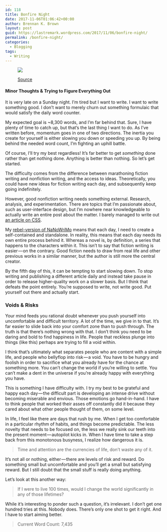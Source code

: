```yaml
---
id: 118
title: Bonfire Night
date: 2017-11-06T01:06:42+00:00
author: Brennan K. Brown
layout: post
guid: https://lastremark.wordpress.com/2017/11/06/bonfire-night/
permalink: /bonfire-night/
categories:
  - Blogging
tags:
  - Writing
---
```


<figure class="wp-caption"> 

<img data-width="2580" data-height="1280" src="https://cdn-images-1.medium.com/max/2560/1*UU9-b1X7DrKvExGkaZzFgQ.png" /> <figcaption class="wp-caption-text"><a href="https://pixabay.com/en/campfire-bonfire-fire-fire-place-99058/" target="_blank" rel="noopener noreferrer">Source</a></figcaption></figure> 

#### Minor Thoughts & Trying to Figure Everything Out

<span>It</span> is very late on a Sunday night. I’m tired but I want to write. I want to write something good. I don’t want to merely churn out something formulaic that would satisfy the daily word counter.

My expected goal is ~8,300 words, and I’m far behind that. Sure, I have plenty of time to catch up, but that’s the last thing I want to do. As I’ve written before, momentum goes in one of two directions. The inertia you create for yourself is either slowing you down or speeding you up. By being behind the needed word count, I’m fighting an uphill battle.

Of course, I’ll try my best regardless! It’s far better to get _something_ done rather than get nothing done. Anything is better than nothing. So let’s get started.

The difficulty comes from the difference between marathoning fiction writing and nonfiction writing, and the access to ideas. Theoretically, you could have new ideas for fiction writing each day, and subsequently keep going indefinitely.

<!--more-->

However, good nonfiction writing needs something external. Research, analysis, and experimentation. There are topics that I’m passionate about, such as user-interface design, but I’m nowhere near knowledgeable to actually write an entire post about the matter. I barely managed to write out <a href="https://medium.com/@brennanbrown/css-hacks-creating-blogs-ce56bc7259a3" target="_blank" rel="noopener noreferrer">an article on CSS</a>.

My <a href="https://medium.com/@brennanbrown/not-writing-a-novel-nanowrimo-3c1dba08f103" target="_blank" rel="noopener noreferrer">rebel-version of NaNoWriMo</a> means that each day, I need to create a self-contained and standalone. In reality, this means that each day needs its own entire process behind it. Whereas a novel is, by definition, a series that happens to the characters within it. This isn’t to say that fiction writing is easier — on the contrary. Good fiction needs to draw from real life and other previous works in a similar manner, but the author is still more the central creator.

By the fifth day of this, it can be tempting to start slowing down. To stop writing and publishing a different article daily and instead take pause in order to release higher-quality work on a slower basis. But I think that defeats the point entirely. You’re supposed to write, not write good. Put yourself out there and actually start.

### Voids & Risks

<span>Y</span>our mind feeds you rational doubt whenever you push yourself into uncomfortable and difficult territory. A lot of the time, we give in to that. It’s far easier to slide back into your comfort zone than to push through. The truth is that there’s nothing wrong with that. I don’t think you need to be daring and bold to find happiness in life. People that reckless plunge into things (like this) perhaps are trying to fill a void within.

I think that’s ultimately what separates people who are content with a simple life, and people who bellyflop into risk — a void. You have to be hungry and foolish in order to sacrifice what you already have for the chance at something more. You can’t change the world if you’re willing to settle. You can’t make a dent in the universe if you’re already happy with everything you have.

This is something I have difficulty with. I try my best to be grateful and happy each day — the difficult part is developing an intense drive without becoming miserable and envious. Those emotions go hand-in-hand. I have to think people that worked their asses off constantly did it because they cared about what other people thought of them, on some level.

In life, I feel like there are days that rush by me. When I get too comfortable in a particular rhythm of habits, and things become predictable. The less novelty that needs to be focused on, the less we really sink our teeth into the present moment — autopilot kicks in. When I have time to take a step back from this monotonous busyness, I realize how dangerous it is.

> Time and attention are the currencies of life, don’t waste any of it.

It’s not all or nothing, either — there are levels of risk and reward. Do something small but uncomfortable and you’ll get a small but satisfying reward. But I still doubt that the small stuff is really doing anything.

Let’s look at this another way:

> If I were to live 100 times, would I change the world significantly in any of those lifetimes?

While it’s interesting to ponder such a question, it’s irrelevant. I don’t get one hundred tries at this. Nobody does. There’s only one shot to get it right. And I have to start aiming better.



> Current Word Count: 7,435